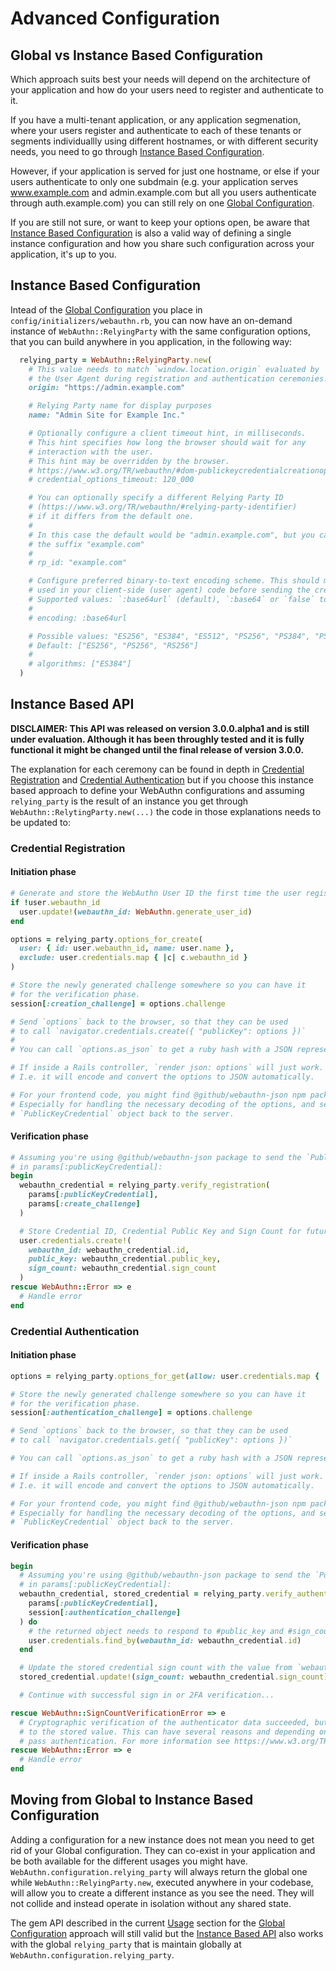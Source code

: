# Advanced Configuration

## Global vs Instance Based Configuration

Which approach suits best your needs will depend on the architecture of your application and how do your users need to register and authenticate to it.

If you have a multi-tenant application, or any application segmenation, where your users register and authenticate to each of these tenants or segments individuallly using different hostnames, or with different security needs, you need to go through [Instance Based Configuration](#instance-based-configuration).

However, if your application is served for just one hostname, or else if your users authenticate to only one subdmain (e.g. your application serves www.example.com and admin.example.com but all you users authenticate through auth.example.com) you can still rely on one [Global Configuration](../README.md#configuration).

If you are still not sure, or want to keep your options open, be aware that [Instance Based Configuration](#instance-based-configuration) is also a valid way of defining a single instance configuration and how you share such configuration across your application, it's up to you.


## Instance Based Configuration

Intead of the [Global Configuration](../README.md#configuration) you place in `config/initializers/webauthn.rb`,
 you can now have an on-demand instance of `WebAuthn::RelyingParty` with the same configuration options, that
 you can build anywhere in you application, in the following way:

```ruby
  relying_party = WebAuthn::RelyingParty.new(
    # This value needs to match `window.location.origin` evaluated by
    # the User Agent during registration and authentication ceremonies.
    origin: "https://admin.example.com"

    # Relying Party name for display purposes
    name: "Admin Site for Example Inc."

    # Optionally configure a client timeout hint, in milliseconds.
    # This hint specifies how long the browser should wait for any
    # interaction with the user.
    # This hint may be overridden by the browser.
    # https://www.w3.org/TR/webauthn/#dom-publickeycredentialcreationoptions-timeout
    # credential_options_timeout: 120_000

    # You can optionally specify a different Relying Party ID
    # (https://www.w3.org/TR/webauthn/#relying-party-identifier)
    # if it differs from the default one.
    #
    # In this case the default would be "admin.example.com", but you can set it to
    # the suffix "example.com"
    #
    # rp_id: "example.com"

    # Configure preferred binary-to-text encoding scheme. This should match the encoding scheme
    # used in your client-side (user agent) code before sending the credential to the server.
    # Supported values: `:base64url` (default), `:base64` or `false` to disable all encoding.
    #
    # encoding: :base64url

    # Possible values: "ES256", "ES384", "ES512", "PS256", "PS384", "PS512", "RS256", "RS384", "RS512", "RS1"
    # Default: ["ES256", "PS256", "RS256"]
    #
    # algorithms: ["ES384"]
  )
```

## Instance Based API

**DISCLAIMER: This API was released on version 3.0.0.alpha1 and is still under evaluation. Although it has been throughly tested and it is fully functional it might be changed until the final release of version 3.0.0.**

The explanation for each ceremony can be found in depth in [Credential Registration](../README.md#credential-registration) and [Credential Authentication](../README.md#credential-authentication) but if you choose this instance based approach to define your WebAuthn configurations and assuming `relying_party` is the result of an instance you get through `WebAuthn::RelytingParty.new(...)` the code in those explanations needs to be updated to:

### Credential Registration

#### Initiation phase

```ruby
# Generate and store the WebAuthn User ID the first time the user registers a credential
if !user.webauthn_id
  user.update!(webauthn_id: WebAuthn.generate_user_id)
end

options = relying_party.options_for_create(
  user: { id: user.webauthn_id, name: user.name },
  exclude: user.credentials.map { |c| c.webauthn_id }
)

# Store the newly generated challenge somewhere so you can have it
# for the verification phase.
session[:creation_challenge] = options.challenge

# Send `options` back to the browser, so that they can be used
# to call `navigator.credentials.create({ "publicKey": options })`
#
# You can call `options.as_json` to get a ruby hash with a JSON representation if needed.

# If inside a Rails controller, `render json: options` will just work.
# I.e. it will encode and convert the options to JSON automatically.

# For your frontend code, you might find @github/webauthn-json npm package useful.
# Especially for handling the necessary decoding of the options, and sending the
# `PublicKeyCredential` object back to the server.
```

#### Verification phase

```ruby
# Assuming you're using @github/webauthn-json package to send the `PublicKeyCredential` object back
# in params[:publicKeyCredential]:
begin
  webauthn_credential = relying_party.verify_registration(
    params[:publicKeyCredential],
    params[:create_challenge]
  )

  # Store Credential ID, Credential Public Key and Sign Count for future authentications
  user.credentials.create!(
    webauthn_id: webauthn_credential.id,
    public_key: webauthn_credential.public_key,
    sign_count: webauthn_credential.sign_count
  )
rescue WebAuthn::Error => e
  # Handle error
end
```

### Credential Authentication

#### Initiation phase

```ruby
options = relying_party.options_for_get(allow: user.credentials.map { |c| c.webauthn_id })

# Store the newly generated challenge somewhere so you can have it
# for the verification phase.
session[:authentication_challenge] = options.challenge

# Send `options` back to the browser, so that they can be used
# to call `navigator.credentials.get({ "publicKey": options })`

# You can call `options.as_json` to get a ruby hash with a JSON representation if needed.

# If inside a Rails controller, `render json: options` will just work.
# I.e. it will encode and convert the options to JSON automatically.

# For your frontend code, you might find @github/webauthn-json npm package useful.
# Especially for handling the necessary decoding of the options, and sending the
# `PublicKeyCredential` object back to the server.
```

#### Verification phase

```ruby
begin
  # Assuming you're using @github/webauthn-json package to send the `PublicKeyCredential` object back
  # in params[:publicKeyCredential]:
  webauthn_credential, stored_credential = relying_party.verify_authentication(
    params[:publicKeyCredential],
    session[:authentication_challenge]
  ) do
    # the returned object needs to respond to #public_key and #sign_count
    user.credentials.find_by(webauthn_id: webauthn_credential.id)
  end

  # Update the stored credential sign count with the value from `webauthn_credential.sign_count`
  stored_credential.update!(sign_count: webauthn_credential.sign_count)

  # Continue with successful sign in or 2FA verification...

rescue WebAuthn::SignCountVerificationError => e
  # Cryptographic verification of the authenticator data succeeded, but the signature counter was less then or equal
  # to the stored value. This can have several reasons and depending on your risk tolerance you can choose to fail or
  # pass authentication. For more information see https://www.w3.org/TR/webauthn/#sign-counter
rescue WebAuthn::Error => e
  # Handle error
end
```

## Moving from Global to Instance Based Configuration

Adding a configuration for a new instance does not mean you need to get rid of your Global configuration. They can co-exist in your application and be both available for the different usages you might have. `WebAuthn.configuration.relying_party` will always return the global one while `WebAuthn::RelyingParty.new`, executed anywhere in your codebase, will allow you to create a different instance as you see the need. They will not collide and instead operate in isolation without any shared state.

The gem API described in the current [Usage](../README.md#usage) section for the [Global Configuration](../README.md#configuration) approach will still valid but the [Instance Based API](#instance-based-api) also works with the global `relying_party` that is maintain globally at `WebAuthn.configuration.relying_party`.